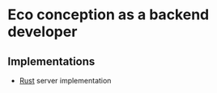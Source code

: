 # Eco conception as a backend developer

## Implementations

- [Rust](./rust/) server implementation


